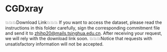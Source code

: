 # CGDxray
💥💥💥Download Link💥💥💥
If you want to access the dataset, please read the instructions in this folder carefully, sign the corresponding commitment file and send it to zhihp20@mails.tsinghua.edu.cn. After receiving your request, we will rely with the download link soon. 💥💥💥Notice that requests with unsatisfactory information will not be accepted.
